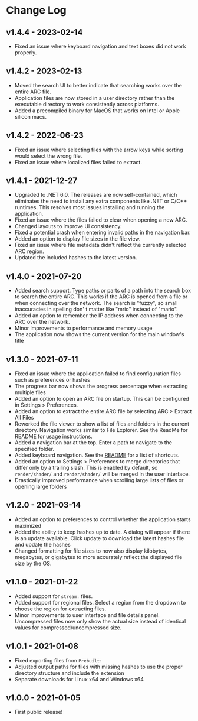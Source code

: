 # Change Log
## v1.4.4 - 2023-02-14
* Fixed an issue where keyboard navigation and text boxes did not work properly.

## v1.4.2 - 2023-02-13
* Moved the search UI to better indicate that searching works over the entire ARC file.
* Application files are now stored in a user directory rather than the executable directory to work consistently across platforms.
* Added a precompiled binary for MacOS that works on Intel or Apple silicon macs.

## v1.4.2 - 2022-06-23
* Fixed an issue where selecting files with the arrow keys while sorting would select the wrong file.
* Fixed an issue where localized files failed to extract.

## v1.4.1 - 2021-12-27
* Upgraded to .NET 6.0. The releases are now self-contained, which eliminates the need to install any extra components like .NET or C/C++ runtimes. This resolves most issues installing and running the application.
* Fixed an issue where the files failed to clear when opening a new ARC.
* Changed layouts to improve UI consistency.
* Fixed a potential crash when entering invalid paths in the navigation bar.
* Added an option to display file sizes in the file view.
* Fixed an issue where file metadata didn't reflect the currently selected ARC region.
* Updated the included hashes to the latest version.

## v1.4.0 - 2021-07-20
* Added search support. Type paths or parts of a path into the search box to search the entire ARC. This works if the ARC is opened from a file or when connecting over the network. The search is "fuzzy", so small inaccuracies in spelling don' t matter like "mrio" instead of "mario". 
* Added an option to remember the IP address when connecting to the ARC over the network.
* Minor improvements to performance and memory usage
* The application now shows the current version for the main window's title

## v1.3.0 - 2021-07-11
* Fixed an issue where the application failed to find configuration files such as preferences or hashes
* The progress bar now shows the progress percentage when extracting multiple files
* Added an option to open an ARC file on startup. This can be configured in Settings > Preferences.
* Added an option to extract the entire ARC file by selecting ARC > Extract All Files
* Reworked the file viewer to show a list of files and folders in the current directory. Navigation works similar to File Explorer. See the ReadMe for [README](https://github.com/ScanMountGoat/ArcExplorer) for usage instructions. 
* Added a navigation bar at the top. Enter a path to navigate to the specified folder. 
* Added keyboard navigation. See the [README](https://github.com/ScanMountGoat/ArcExplorer) for a list of shortcuts.
* Added an option to Settings > Preferences to merge directories that differ only by a trailing slash. This is enabled by default, so `render/shader/` and `render/shader/` will be merged in the user interface.
* Drastically improved performance when scrolling large lists of files or opening large folders

## v1.2.0 - 2021-03-14
* Added an option to preferences to control whether the application starts maximized
* Added the ability to keep hashes up to date. A dialog will appear if there is an update available. Click update to download the latest hashes file and update the hashes
* Changed formatting for file sizes to now also display kilobytes, megabytes, or gigabytes to more accurately reflect the displayed file size by the OS.

## v1.1.0 - 2021-01-22
* Added support for `stream:` files.
* Added support for regional files. Select a region from the dropdown to choose the region for extracting files. 
* Minor improvements to user interface and file details panel. Uncompressed files now only show the actual size instead of identical values for compressed/uncompressed size.

## v1.0.1 - 2021-01-08
* Fixed exporting files from `Prebuilt:`
* Adjusted output paths for files with missing hashes to use the proper directory structure and include the extension
* Separate downloads for Linux x64 and Windows x64

## v1.0.0 - 2021-01-05
* First public release!

